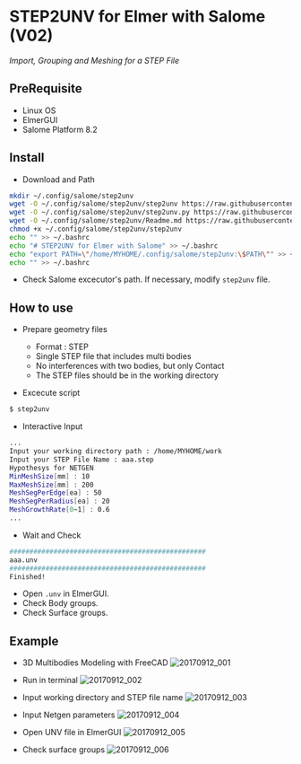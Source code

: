 
# STEP2UNV for Elmer with Salome (V02)

_Import, Grouping and Meshing for a STEP File_


## PreRequisite
* Linux OS
* ElmerGUI
* Salome Platform 8.2


## Install

* Download and Path

```bash
mkdir ~/.config/salome/step2unv
wget -O ~/.config/salome/step2unv/step2unv https://raw.githubusercontent.com/dymaxionkim/ElmerFEM_Examples/master/20170911_Salome_Script_STEP2UNV/step2unv
wget -O ~/.config/salome/step2unv/step2unv.py https://raw.githubusercontent.com/dymaxionkim/ElmerFEM_Examples/master/20170911_Salome_Script_STEP2UNV/step2unv.py
wget -O ~/.config/salome/step2unv/Readme.md https://raw.githubusercontent.com/dymaxionkim/ElmerFEM_Examples/master/20170911_Salome_Script_STEP2UNV/Readme.md
chmod +x ~/.config/salome/step2unv/step2unv
echo "" >> ~/.bashrc
echo "# STEP2UNV for Elmer with Salome" >> ~/.bashrc
echo "export PATH=\"/home/MYHOME/.config/salome/step2unv:\$PATH\"" >> ~/.bashrc
echo "" >> ~/.bashrc
```

* Check Salome excecutor's path. If necessary, modify `step2unv` file.


## How to use

* Prepare geometry files
  - Format : STEP
  - Single STEP file that includes multi bodies
  - No interferences with two bodies, but only Contact
  - The STEP files should be in the working directory

* Excecute script

```bash
$ step2unv
```

* Interactive Input

```bash
...
Input your working directory path : /home/MYHOME/work
Input your STEP File Name : aaa.step
Hypothesys for NETGEN
MinMeshSize[mm] : 10
MaxMeshSize[mm] : 200
MeshSegPerEdge[ea] : 50
MeshSegPerRadius[ea] : 20
MeshGrowthRate[0~1] : 0.6
...
```

* Wait and Check

```bash
#################################################
aaa.unv
#################################################
Finished!
```

* Open `.unv` in ElmerGUI.
* Check Body groups.
* Check Surface groups.


## Example
* 3D Multibodies Modeling with FreeCAD
![20170912_001](https://user-images.githubusercontent.com/12775748/30309522-bfa2e43a-97c6-11e7-8cab-a8246999e3a2.png)

* Run in terminal
![20170912_002](https://user-images.githubusercontent.com/12775748/30309526-c3019e14-97c6-11e7-9536-bce2786d3b4f.png)

* Input working directory and STEP file name
![20170912_003](https://user-images.githubusercontent.com/12775748/30309528-c4fd4c68-97c6-11e7-8dc1-54e10368b571.png)

* Input Netgen parameters
![20170912_004](https://user-images.githubusercontent.com/12775748/30309530-c64e9be4-97c6-11e7-94f6-824e3d80033e.png)

* Open UNV file in ElmerGUI
![20170912_005](https://user-images.githubusercontent.com/12775748/30309534-c830b6c2-97c6-11e7-9e46-ddd6087e9d9e.png)

* Check surface groups
![20170912_006](https://user-images.githubusercontent.com/12775748/30309536-c98bb6ca-97c6-11e7-9c47-8c9b97fa0452.png)

